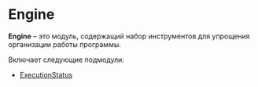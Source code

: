 # Engine
**Engine** – это модуль, содержащий набор инструментов для упрощения организации работы программы.

Включает следующие подмодули:
* [ExecutionStatus](#executionstatus)